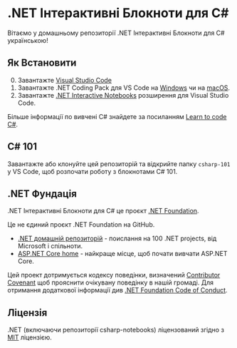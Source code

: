 # .NET Інтерактивні Блокноти для C#

Вітаємо у домашньому репозиторії .NET Інтерактивні Блокноти для C# українською!

## Як Встановити

0. Завантажте [Visual Studio Code](https://code.visualstudio.com/download)
1. Завантажте .NET Coding Pack для VS Code на [Windows](https://aka.ms/dotnet-coding-pack-win) чи на [macOS](https://aka.ms/dotnet-coding-pack-mac).
2. Завантажте [.NET Interactive Notebooks](https://marketplace.visualstudio.com/items?itemName=ms-dotnettools.dotnet-interactive-vscode) розширення для Visual Studio Code.

Більше інформації по вивчені C# знайдете за посиланням [Learn to code C#](https://dotnet.microsoft.com/learntocode).

## C# 101

Завантажте або клонуйте цей репозиторій та відкрийте папку `csharp-101` у VS Code, щоб розпочати роботу з блокнотами C# 101.
<!--- # (Або, якщо ви хочете, просто торкніться одного з посилань на блокнот нижче і автоматично відкрийте його в VS Code!)

| # | Модуль                         | Notebook Link         | Video Link | Документація |
|---|-------------------------------|-----------------------|------------|---------------|
1  | Hello World                   | [01 Notebook](https://tinyurl.com/csharp-notebook01) | [01 Video](https://www.youtube.com/watch?v=KT2VR7m19So&list=PLdo4fOcmZ0oVxKLQCHpiUWun7vlJJvUiN&index=2) | [Intro to C#](https://docs.microsoft.com/dotnet/csharp/tour-of-csharp/tutorials/hello-world?WT.mc_id=csharpnotebook-35129-website)
2  | The Basics of Strings         | [02 Notebook](https://tinyurl.com/csharp-notebook02) | [02 Video](https://www.youtube.com/watch?v=JSpC7Cz64h0&list=PLdo4fOcmZ0oVxKLQCHpiUWun7vlJJvUiN&index=3) | [Intro to C#](https://docs.microsoft.com/dotnet/csharp/tour-of-csharp/tutorials/hello-world?WT.mc_id=csharpnotebook-35129-website)
3  | Searching Strings             | [03 Notebook](https://tinyurl.com/csharp-notebook03) | [03 Video](https://www.youtube.com/watch?v=JL30gSE3WaQ&list=PLdo4fOcmZ0oVxKLQCHpiUWun7vlJJvUiN&index=4) | [Intro to C#](https://docs.microsoft.com/dotnet/csharp/tour-of-csharp/tutorials/hello-world?WT.mc_id=csharpnotebook-35129-website)
4  | Numbers and Integers Math     | [04 Notebook](https://tinyurl.com/csharp-notebook04) | [04 Video](https://www.youtube.com/watch?v=jEE0pWTq54U&list=PLdo4fOcmZ0oVxKLQCHpiUWun7vlJJvUiN&index=5) | [Numbers in C#](https://docs.microsoft.com/dotnet/csharp/tour-of-csharp/tutorials/numbers-in-csharp?WT.mc_id=csharpnotebook-35129-website)
5  | Numbers and Integer Precision | [05 Notebook](https://tinyurl.com/csharp-notebook05) | [05 Video](https://www.youtube.com/watch?v=31EmPADtv4w&list=PLdo4fOcmZ0oVxKLQCHpiUWun7vlJJvUiN&index=6) | [Numbers in C#](https://docs.microsoft.com/dotnet/csharp/tour-of-csharp/tutorials/numbers-in-csharp?WT.mc_id=csharpnotebook-35129-website)
6  | Numbers and Decimals          | [06 Notebook](https://tinyurl.com/csharp-notebook06) | [06 Video](https://www.youtube.com/watch?v=kdKcpF9roeU&list=PLdo4fOcmZ0oVxKLQCHpiUWun7vlJJvUiN&index=7) | [Numbers in C#](https://docs.microsoft.com/dotnet/csharp/tour-of-csharp/tutorials/numbers-in-csharp?WT.mc_id=csharpnotebook-35129-website)
7  | Branches (if)                 | [07 Notebook](https://tinyurl.com/csharp-notebook07) | [07 Video](https://www.youtube.com/watch?v=y4OTe8LSokg&list=PLdo4fOcmZ0oVxKLQCHpiUWun7vlJJvUiN&index=8) | [Branches and Loops in C#](https://docs.microsoft.com/dotnet/csharp/tour-of-csharp/tutorials/branches-and-loops-local?WT.mc_id=csharpnotebook-35129-website)
8  | What Are Loops?               | [08 Notebook](https://tinyurl.com/csharp-notebook08) | [08 Video](https://www.youtube.com/watch?v=z31m5Up_gSQ&list=PLdo4fOcmZ0oVxKLQCHpiUWun7vlJJvUiN&index=10) | [Branches and Loops in C#](https://docs.microsoft.com/dotnet/csharp/tour-of-csharp/tutorials/branches-and-loops-local?WT.mc_id=csharpnotebook-35129-website)
9  | Combining Branches and Loops  | [09 Notebook](https://tinyurl.com/csharp-notebook09) | [09 Video](https://www.youtube.com/watch?v=qK7tUpaOXi8&list=PLdo4fOcmZ0oVxKLQCHpiUWun7vlJJvUiN&index=11) | [Branches and Loops in C#](https://docs.microsoft.com/dotnet/csharp/tour-of-csharp/tutorials/branches-and-loops-local?WT.mc_id=csharpnotebook-35129-website)
10 | Arrays, Lists, and Collections| [10 Notebook](https://tinyurl.com/csharp-notebook10) | [10 Video](https://www.youtube.com/watch?v=qLeF_wpnVto&list=PLdo4fOcmZ0oVxKLQCHpiUWun7vlJJvUiN&index=12) | [Arrays, Lists, and Collections in C#](https://docs.microsoft.com/dotnet/csharp/tour-of-csharp/tutorials/arrays-and-collections?WT.mc_id=csharpnotebook-35129-website)
11 | Search, Sort, and Index Lists | [11 Notebook](https://tinyurl.com/csharp-notebook11) | [11 Video](https://www.youtube.com/watch?v=NJ5ghiutzfY&list=PLdo4fOcmZ0oVxKLQCHpiUWun7vlJJvUiN&index=13) | [Arrays, Lists, and Collections in C#](https://docs.microsoft.com/dotnet/csharp/tour-of-csharp/tutorials/arrays-and-collections?WT.mc_id=csharpnotebook-35129-website)
12 | Lists of Other Types          | [12 Notebook](https://tinyurl.com/csharp-notebook12) | [12 Video](https://www.youtube.com/watch?v=oIQdb93xewE&list=PLdo4fOcmZ0oVxKLQCHpiUWun7vlJJvUiN&index=14) | [Arrays, Lists, and Collections in C#](https://docs.microsoft.com/dotnet/csharp/tour-of-csharp/tutorials/arrays-and-collections?WT.mc_id=csharpnotebook-35129-website)
13 | Objects and Classes           | [13 Notebook](https://tinyurl.com/csharp-notebook13)| [13 Video](https://www.youtube.com/watch?v=TzgxcAiHCWA&list=PLdo4fOcmZ0oVxKLQCHpiUWun7vlJJvUiN&index=16) | [Object Oriented Coding in C#](https://docs.microsoft.com/dotnet/csharp/fundamentals/tutorials/classes?WT.mc_id=csharpnotebook-35129-website)
14 | Methods and Members           | [14 Notebook](https://tinyurl.com/csharp-notebook14) | [14 Video](https://www.youtube.com/watch?v=xLhm3bEG__c&list=PLdo4fOcmZ0oVxKLQCHpiUWun7vlJJvUiN&index=17) | [Object Oriented Coding in C#](https://docs.microsoft.com/dotnet/csharp/fundamentals/tutorials/classes?WT.mc_id=csharpnotebook-35129-website)
15 | Methods and Exceptions        | [15 Notebook](https://tinyurl.com/csharp-notebook15) | [15 Video](https://www.youtube.com/watch?v=8YsoBBiVVzQ&list=PLdo4fOcmZ0oVxKLQCHpiUWun7vlJJvUiN&index=18) | [Object Oriented Coding in C#](https://docs.microsoft.com/dotnet/csharp/fundamentals/tutorials/classes?WT.mc_id=csharpnotebook-35129-website)
--->
## .NET Фундація

.NET Інтерактивні Блокноти для C# це проєкт [.NET Foundation](https://www.dotnetfoundation.org/projects).

Це не єдиний проєкт .NET Foundation на GitHub.

- [.NET домашній репозиторій](https://github.com/Microsoft/dotnet) - поислання на 100 .NET projects, від Microsoft і спільноти.
- [ASP.NET Core home](https://docs.microsoft.com/aspnet/core/?view=aspnetcore-3.1) - найкраще місце, щоб почати вивчати ASP.NET Core.

Цей проект дотримується кодексу поведінки, визначений [Contributor Covenant](http://contributor-covenant.org/) щоб прояснити очікувану поведінку в нашій громаді. Для отримання додаткової інформації див [.NET Foundation Code of Conduct](http://www.dotnetfoundation.org/code-of-conduct).

## Ліцензія

.NET (включаючи репозиторії csharp-notebooks) ліцензований згідно з [MIT](LICENSE) ліцензією.
